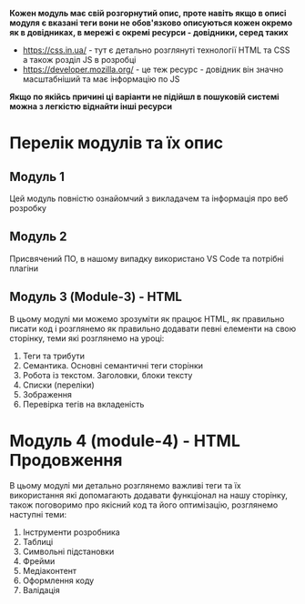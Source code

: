 **Кожен модуль має свій розгорнутий опис, проте навіть якщо в описі модуля є вказані теги вони не обов'язково описуються кожен окремо як в довідниках, в мережі є окремі ресурси - довідники, серед таких**

- https://css.in.ua/ - тут є детально розглянуті технології HTML та CSS а також розділ JS в розробці
- https://developer.mozilla.org/ - це теж ресурс - довідник він значно масштабніший та має інформацію по JS

**Якщо по якійсь причині ці варіанти не підійшл в пошуковій системі можна з легкістю віднайти інші ресурси**
# Перелік модулів та їх опис

## Модуль 1 
Цей модуль повністю ознайомчий з викладачем та інформація про веб розробку

## Модуль 2 
Присвячений ПО, в нашому випадку використано VS Code та потрібні плагіни

## Модуль 3 (Module-3) - HTML
В цьому модулі ми можемо зрозуміти як працює HTML, як правильно писати код і розглянемо як правильно додавати певні елементи на свою сторінку, теми які розглянемо на уроці:
1. Теги та трибути
2. Семантика. Основні семантичні теги сторінки
3. Робота із текстом. Заголовки, блоки тексту
4. Списки (переліки)
5. Зображення
6. Перевірка тегів на вкладеність

# Модуль 4 (module-4) - HTML Продовження
В цьому модулі ми детально розглянемо важливі теги та їх використання які допомагають додавати функціонал на нашу сторінку, також поговоримо про якісний код та його оптимізацію, розглянемо наступні теми: 
1. Інструменти розробника
2. Таблиці
3. Символьні підстановки
4. Фрейми
5. Медіаконтент
6. Оформлення коду
7. Валідація
